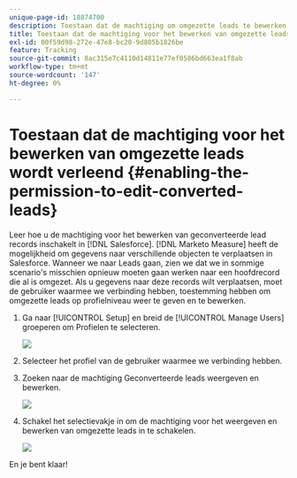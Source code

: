```yaml
---
unique-page-id: 18874700
description: Toestaan dat de machtiging om omgezette leads te bewerken - [!DNL Marketo Measure] - Productdocumentatie
title: Toestaan dat de machtiging voor het bewerken van omgezette leads wordt verleend
exl-id: 00f59d98-272e-47e8-bc20-9d805b1826be
feature: Tracking
source-git-commit: 8ac315e7c4110d14811e77ef0586bd663ea1f8ab
workflow-type: tm+mt
source-wordcount: '147'
ht-degree: 0%

---
```


# Toestaan dat de machtiging voor het bewerken van omgezette leads wordt verleend {#enabling-the-permission-to-edit-converted-leads}

Leer hoe u de machtiging voor het bewerken van geconverteerde lead records inschakelt in [!DNL Salesforce]. [!DNL Marketo Measure] heeft de mogelijkheid om gegevens naar verschillende objecten te verplaatsen in Salesforce. Wanneer we naar Leads gaan, zien we dat we in sommige scenario&#39;s misschien opnieuw moeten gaan werken naar een hoofdrecord die al is omgezet. Als u gegevens naar deze records wilt verplaatsen, moet de gebruiker waarmee we verbinding hebben, toestemming hebben om omgezette leads op profielniveau weer te geven en te bewerken.

1. Ga naar [!UICONTROL Setup] en breid de [!UICONTROL Manage Users] groeperen om Profielen te selecteren.

   ![](assets/1-2.png)

1. Selecteer het profiel van de gebruiker waarmee we verbinding hebben.

1. Zoeken naar de machtiging Geconverteerde leads weergeven en bewerken.

   ![](assets/2-1.png)

1. Schakel het selectievakje in om de machtiging voor het weergeven en bewerken van omgezette leads in te schakelen.

   ![](assets/3-1.png)

En je bent klaar!
